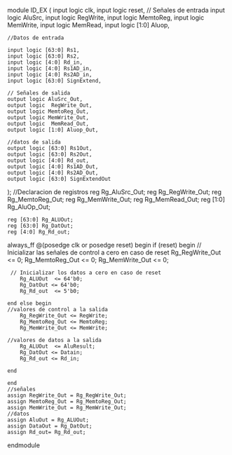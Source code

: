 module ID_EX (
    input logic clk,
    input logic reset,
    // Señales de entrada
    input logic AluSrc,
    input logic  RegWrite,
    input logic MemtoReg,
    input logic MemWrite,
    input logic MemRead,
    input logic [1:0] Aluop,


    //Datos de entrada
    
    input logic [63:0] Rs1,
    input logic [63:0] Rs2,
    input logic [4:0] Rd_in,
    input logic [4:0] Rs1AD_in,
    input logic [4:0] Rs2AD_in,
    input logic [63:0] SignExtend,

    // Señales de salida
    output logic AluSrc_Out,
    output logic  RegWrite_Out,
    output logic MemtoReg_Out,
    output logic MemWrite_Out,
    output logic  MemRead_Out,
    output logic [1:0] Aluop_Out,

    //datos de salida 
    output logic [63:0] Rs1Out,
    output logic [63:0] Rs2Out,
    output logic [4:0] Rd_out,
    output logic [4:0] Rs1AD_Out,
    output logic [4:0] Rs2AD_Out,
    output logic [63:0] SignExtendOut


);
//Declaracion de registros
    reg Rg_AluSrc_Out;
    reg Rg_RegWrite_Out;
    reg Rg_MemtoReg_Out;
    reg Rg_MemWrite_Out;
    reg Rg_MemRead_Out;
    reg [1:0] Rg_AluOp_Out;

    reg [63:0] Rg_ALUOut;
    reg [63:0] Rg_DatOut;
    reg [4:0] Rg_Rd_out;

always_ff @(posedge clk or posedge reset) begin
    if (reset) begin
    // Inicializar las señales de control a cero en caso de reset
        Rg_RegWrite_Out <= 0;
        Rg_MemtoReg_Out <= 0;
        Rg_MemWrite_Out <= 0;

     // Inicializar los datos a cero en caso de reset
        Rg_ALUOut  <= 64'b0;
        Rg_DatOut <= 64'b0;
        Rg_Rd_out  <= 5'b0;

    end else begin 
    //valores de control a la salida
        Rg_RegWrite_Out <= RegWrite;
        Rg_MemtoReg_Out <= MemtoReg;
        Rg_MemWrite_Out <= MemWrite;

    //valores de datos a la salida
        Rg_ALUOut  <= AluResult;
        Rg_DatOut <= Datain;
        Rg_Rd_out <= Rd_in;

    end

    end
    //señales
    assign RegWrite_Out = Rg_RegWrite_Out;
    assign MemtoReg_Out = Rg_MemtoReg_Out;
    assign MemWrite_Out = Rg_MemWrite_Out;
    //datos
    assign AluOut = Rg_ALUOut;
    assign DataOut = Rg_DatOut;
    assign Rd_out= Rg_Rd_out;
endmodule